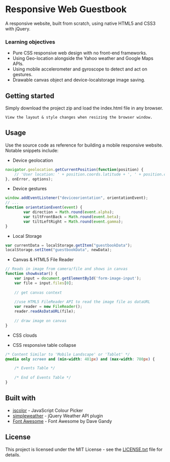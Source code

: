 # Responsive Web Guestbook

A responsive website, built from scratch, using native HTML5 and CSS3 with jQuery.

### Learning objectives
* Pure CSS responsive web design with no front-end frameworks.
* Using Geo-location alongside the Yahoo weather and Google Maps APIs.
* Using mobile accelerometer and gyroscope to detect and act on gestures.
* Drawable canvas object and device-localstorage image saving.

## Getting started
Simply download the project zip and load the index.html file in any browser.

```
View the layout & style changes when resizing the browser window.
```

## Usage
Use the source code as reference for building a mobile responsive website.
Notable snippets include:

* Device geolocation
```javascript
navigator.geolocation.getCurrentPosition(function(position) {
	// 'User location: ' + position.coords.latitude + ', ' + position.coords.longitude);
}, onError, options);
```

* Device gestures
```javascript
window.addEventListener("deviceorientation", orientationEvent);
// ...
function orientationEvent(event) {
		var direction = Math.round(event.alpha);
		var tiltFrontBack = Math.round(event.beta);
		var tiltLeftRight = Math.round(event.gamma);
}
```

* Local Storage
```javascript
var currentData = localStorage.getItem("guestbookData");
localStorage.setItem("guestbookData", newData);
```

* Canvas & HTML5 File Reader
```javascript
// Reads in image from camera/file and shows in canvas
function showAvatar() {
	var input = document.getElementById('form-image-input');
	var file = input.files[0];
	
	// get canvas context
	
	//use HTML5 FileReader API to read the image file as dataURL
	var reader = new FileReader();
	reader.readAsDataURL(file);
	
	// draw image on canvas
}
```

* CSS clouds

* CSS responsive table collapse
```css
/* Content Similar to 'Mobile Landscape' or 'Tablet' */
@media only screen and (min-width: 481px) and (max-width: 780px) {

	/* Events Table */
	
	/* End of Events Table */
}
```


## Built with
* [jscolor](http://jscolor.com) - JavaScript Colour Picker
* [simpleweather](http://simpleweatherjs.com) - jQuery Weather API plugin
* [Font Awesome](http://fontawesome.io) - Font Awesome by Dave Gandy

## License
This project is licensed under the MIT License - see the [LICENSE.txt](LICENSE.txt) file for details.